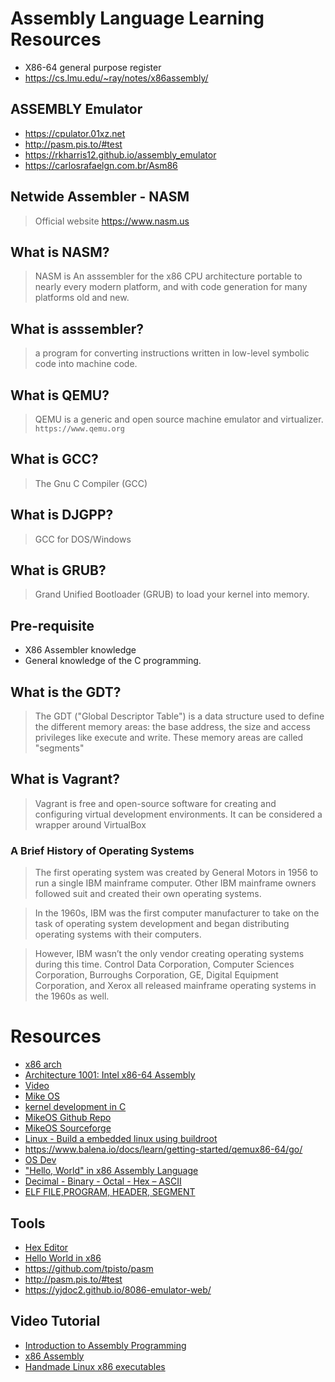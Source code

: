 # Assembly Language Learning Resources

* X86-64 general purpose register 
* https://cs.lmu.edu/~ray/notes/x86assembly/

## ASSEMBLY Emulator
* https://cpulator.01xz.net
* http://pasm.pis.to/#test
* https://rkharris12.github.io/assembly_emulator
* https://carlosrafaelgn.com.br/Asm86

## Netwide Assembler - NASM
> Official website https://www.nasm.us

## What is NASM?
> NASM is An asssembler for the x86 CPU architecture portable to nearly every modern platform, and with code generation for many platforms old and new.

## What is asssembler?
> a program for converting instructions written in low-level symbolic code into machine code.

## What is QEMU?
> QEMU is a generic and open source machine emulator and virtualizer.
> `https://www.qemu.org`

## What is GCC?
> The Gnu C Compiler (GCC) 

## What is DJGPP?
> GCC for DOS/Windows


## What is GRUB?
> Grand Unified Bootloader (GRUB) to load your kernel into memory.

## Pre-requisite
* X86 Assembler knowledge
* General knowledge of the C programming.

## What is the GDT?
> The GDT ("Global Descriptor Table") is a data structure used to define the different memory
areas: the base address, the size and access privileges like execute and write. These
memory areas are called "segments"

## What is Vagrant?
> Vagrant is free and open-source software for creating and configuring virtual
> development environments. It can be considered a wrapper around VirtualBox

### A Brief History of Operating Systems
> The first operating system was created by General Motors in 1956 to run a single IBM mainframe computer. Other IBM mainframe owners followed suit and created their own operating systems.

>In the 1960s, IBM was the first computer manufacturer to take on the task of operating system development and began distributing operating systems with their computers.

>However, IBM wasn’t the only vendor creating operating systems during this time. Control Data Corporation, Computer Sciences Corporation, Burroughs Corporation, GE, Digital Equipment Corporation, and Xerox all released mainframe operating systems in the 1960s as well.

# Resources
* [x86 arch](https://www.youtube.com/watch?v=DmwOSdwzZ3E)
* [Architecture 1001: Intel x86-64 Assembly](https://www.youtube.com/playlist?list=PLUFkSN0XLZ-m9B0DhHjkXd8foIMuZO1Gd)
* [Video](https://www.youtube.com/watch?v=6MJUGVFAXKg)
* [Mike OS](http://mikeos.sourceforge.net/)
* [kernel development in C](http://www.osdever.net/bkerndev/Docs/intro.htm)
* [MikeOS Github Repo](https://github.com/mig-hub/mikeOS)
* [MikeOS Sourceforge](http://mikeos.sourceforge.net)
* [Linux - Build a embedded linux using buildroot](https://www.youtube.com/watch?v=ysoi0bn66oM)
* https://www.balena.io/docs/learn/getting-started/qemux86-64/go/
* [OS Dev](https://www.youtube.com/playlist?list=PLxN4E629pPnKKqYsNVXpmCza8l0Jb6l8-)
* ["Hello, World" in x86 Assembly Language](https://montcs.bloomu.edu/Information/LowLevel/Assembly/hello-asm.html)
* [Decimal - Binary - Octal - Hex – ASCII](https://web.alfredstate.edu/faculty/weimandn/miscellaneous/ascii/ASCII%20Conversion%20Chart.pdf)
* [ELF FILE,PROGRAM, HEADER, SEGMENT ](https://dacvs.neocities.org/1exit)

## Tools
* [Hex Editor](https://mh-nexus.de/en/hxd)
* [Hello World in x86](https://www.youtube.com/watch?v=aPHAxFAwC7g)
* https://github.com/tpisto/pasm
* http://pasm.pis.to/#test
* https://yjdoc2.github.io/8086-emulator-web/

## Video Tutorial
* [Introduction to Assembly Programming](https://www.youtube.com/watch?v=in-UY_EyI14&list=PL2EF13wm-hWAlQe87UB2HV0SVhBXFpXbn)
* [x86 Assembly](https://www.youtube.com/playlist?list=PL0fxbw07Gos3AogW69p1n1gIDHaOazxL9)
* [Handmade Linux x86 executables](https://www.youtube.com/playlist?list=PLZCIHSjpQ12woLj0sjsnqDH8yVuXwTy3p)

